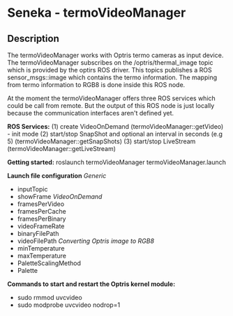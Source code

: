 Seneka - termoVideoManager
======

Description
--------------
The termoVideoManager works with Optris termo cameras as input device. 
The termoVideoManager subscribes on the /optris/thermal_image topic which is provided by the optirs ROS driver. 
This topics publishes a ROS sensor_msgs::image which contains the termo information. The mapping from termo information to RGB8 is done inside this ROS node.

At the moment the termoVideoManager offers three ROS services which could be call from remote. But the output of this ROS node is just locally because the communication interfaces aren't defined yet. 

**ROS Services:** 
(1) create VideoOnDemand (termoVideoManager::getVideo) - init mode 
(2) start/stop SnapShot and optional an interval in seconds (e.g 5) (termoVideoManager::getSnapShots)
(3) start/stop LiveStream (termoVideoManager::getLiveStream)

**Getting started:**
roslaunch termoVideoManager termoVideoManager.launch

**Launch file configuration**
*Generic*
- inputTopic
- showFrame
*VideoOnDemand*
- framesPerVideo
- framesPerCache
- framesPerBinary
- videoFrameRate
- binaryFilePath
- videoFilePath
*Converting Optris image to RGB8*
- minTemperature
- maxTemperature
- PaletteScalingMethod
- Palette

**Commands to start and restart the Optris kernel module:**
- sudo rmmod uvcvideo
- sudo modprobe uvcvideo nodrop=1

